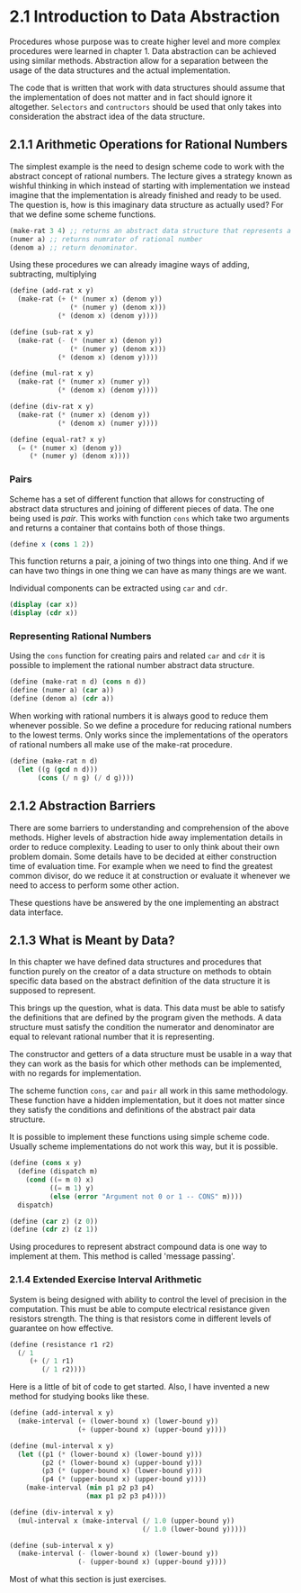 # 2.1 Introduction to Data Abstraction

Procedures whose purpose was to create higher level and more complex procedures
were learned in chapter 1. Data abstraction can be achieved using similar methods.
Abstraction allow for a separation between the usage of the data structures and
the actual implementation.

The code that is written that work with data structures should assume that the implementation
of does not matter and in fact should ignore it altogether. `Selectors` and `contructors`
should be used that only takes into consideration the abstract idea of the data structure.

## 2.1.1 Arithmetic Operations for Rational Numbers

The simplest example is the need to design scheme code to work with the abstract
concept of rational numbers. The lecture gives a strategy known as wishful thinking
in which instead of starting with implementation we instead imagine that the implementation
is already finished and ready to be used. The question is, how is this imaginary
data structure as actually used? For that we define some scheme functions.

```scheme
(make-rat 3 4) ;; returns an abstract data structure that represents a rational number
(numer a) ;; returns numrator of rational number
(denom a) ;; return denominator.
```

Using these procedures we can already imagine ways of adding, subtracting, multiplying

```scheme
(define (add-rat x y)
  (make-rat (+ (* (numer x) (denom y))
               (* (numer y) (denom x)))
            (* (denom x) (denom y))))

(define (sub-rat x y)
  (make-rat (- (* (numer x) (denon y))
               (* (numer y) (denom x)))
            (* (denom x) (denom y))))

(define (mul-rat x y)
  (make-rat (* (numer x) (numer y))
            (* (denom x) (denom y))))

(define (div-rat x y)
  (make-rat (* (numer x) (denom y))
            (* (denom x) (numer y))))

(define (equal-rat? x y)
  (= (* (numer x) (denom y))
     (* (numer y) (denom x))))
```

### Pairs

Scheme has a set of different function that allows for constructing of abstract
data structures and joining of different pieces of data. The one being used is
*pair*. This works with function `cons` which take two arguments and returns
a container that contains both of those things.

```scheme
(define x (cons 1 2))
```

This function returns a pair, a joining of two things into one thing. And if we
can have two things in one thing we can have as many things are we want.

Individual components can be extracted using `car` and `cdr`.

```scheme
(display (car x))
(display (cdr x))
```

### Representing Rational Numbers

Using the `cons` function for creating pairs and related `car` and `cdr` it is
possible to implement the rational number abstract data structure.

```scheme
(define (make-rat n d) (cons n d))
(define (numer a) (car a))
(define (denom a) (cdr a))
```

When working with rational numbers it is always good to reduce them whenever possible.
So we define a procedure for reducing rational numbers to the lowest terms. Only
works since the implementations of the operators of rational numbers all make use
of the make-rat procedure.

```scheme
(define (make-rat n d)
  (let ((g (gcd n d)))
       (cons (/ n g) (/ d g))))
```

## 2.1.2 Abstraction Barriers

There are some barriers to understanding and comprehension of the above methods.
Higher levels of abstraction hide away implementation details in order to reduce
complexity. Leading to user to only think about their own problem domain. Some details
have to be decided at either construction time of evaluation time. For example
when we need to find the greatest common divisor, do we reduce it at construction
or evaluate it whenever we need to access to perform some other action.

These questions have be answered by the one implementing an abstract data interface.

## 2.1.3 What is Meant by Data?

In this chapter we have defined data structures and procedures that function purely
on the creator of a data structure on methods to obtain specific data based
on the abstract definition of the data structure it is supposed to represent.

This brings up the question, what is data. This data must be able to satisfy the
definitions that are defined by the program given the methods. A data structure
must satisfy the condition the numerator and denominator are equal to relevant
rational number that it is representing.

The constructor and getters of a data structure must be usable in a way that they
can work as the basis for which other methods can be implemented, with no regards
for implementation.

The scheme function `cons`, `car` and `pair` all work in this same methodology.
These function have a hidden implementation, but it does not matter since they satisfy
the conditions and definitions of the abstract pair data structure.

It is possible to implement these functions using simple scheme code. Usually scheme
implementations do not work this way, but it is possible.

```scheme
(define (cons x y)
  (define (dispatch m)
    (cond ((= m 0) x)
          ((= m 1) y)
          (else (error "Argument not 0 or 1 -- CONS" m))))
  dispatch)

(define (car z) (z 0))
(define (cdr z) (z 1))
```

Using procedures to represent abstract compound data is one way to implement at them.
This method is called 'message passing'.

### 2.1.4 Extended Exercise Interval Arithmetic

System is being designed with ability to control the level of precision in the computation.
This must be able to compute electrical resistance given resistors strength. The
thing is that resistors come in different levels of guarantee on how effective.

```scheme
(define (resistance r1 r2)
  (/ 1 
     (+ (/ 1 r1)
        (/ 1 r2))))
```

Here is a little of bit of code to get started. Also, I have invented a new method
for studying books like these.

```scheme
(define (add-interval x y)
  (make-interval (+ (lower-bound x) (lower-bound y))
                 (+ (upper-bound x) (upper-bound y))))

(define (mul-interval x y)
  (let ((p1 (* (lower-bound x) (lower-bound y)))
        (p2 (* (lower-bound x) (upper-bound y)))
        (p3 (* (upper-bound x) (lower-bound y)))
        (p4 (* (upper-bound x) (upper-bound y))))
    (make-interval (min p1 p2 p3 p4)
                   (max p1 p2 p3 p4))))

(define (div-interval x y)
  (mul-interval x (make-interval (/ 1.0 (upper-bound y))
                                 (/ 1.0 (lower-bound y)))))

(define (sub-interval x y)
  (make-interval (- (lower-bound x) (lower-bound y))
                 (- (upper-bound x) (upper-bound y))))
```

Most of what this section is just exercises.
